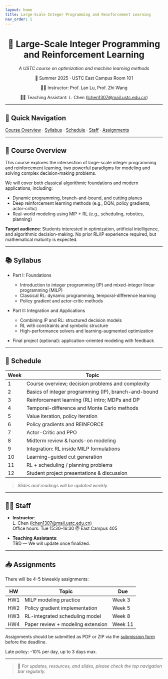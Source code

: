 ```yaml
---
layout: home
title: Large-Scale Integer Programming and Reinforcement Learning
nav_order: 1
---
```


<div align="center">

# 📘 Large-Scale Integer Programming and Reinforcement Learning  

*A USTC course on optimization and machine learning methods*

📍 Summer 2025 · USTC East Campus Room 101  

👨‍🏫 Instructor: Prof. Lan Lu, Prof. Zhi Wang

🧑‍💻 Teaching Assistant: L. Chen (lchen1307@mail.ustc.edu.cn)

</div>

---

## 🔗 Quick Navigation

[Course Overview](#overview) · [Syllabus](#syllabus) · [Schedule](#schedule) · [Staff](#staff) · [Assignments](#assignments)

---

## 🧭 Course Overview <a id="overview"></a>

This course explores the intersection of large-scale integer programming and reinforcement learning, two powerful paradigms for modeling and solving complex decision-making problems.

We will cover both classical algorithmic foundations and modern applications, including:
- Dynamic programming, branch-and-bound, and cutting planes
- Deep reinforcement learning methods (e.g., DQN, policy gradients, actor-critic)
- Real-world modeling using MIP + RL (e.g., scheduling, robotics, planning)

**Target audience**: Students interested in optimization, artificial intelligence, and algorithmic decision-making. No prior RL/IP experience required, but mathematical maturity is expected.

---

## 📚 Syllabus <a id="syllabus"></a>

- Part I: Foundations
  - Introduction to integer programming (IP) and mixed-integer linear programming (MILP)
  - Classical RL: dynamic programming, temporal-difference learning
  - Policy gradient and actor-critic methods

- Part II: Integration and Applications
  - Combining IP and RL: structured decision models
  - RL with constraints and symbolic structure
  - High-performance solvers and learning-augmented optimization

- Final project (optional): application-oriented modeling with feedback

---

## 📆 Schedule <a id="schedule"></a>

| Week | Topic |
|------|-------|
| 1 | Course overview; decision problems and complexity |
| 2 | Basics of integer programming (IP), branch-and-bound |
| 3 | Reinforcement learning (RL) intro; MDPs and DP |
| 4 | Temporal-difference and Monte Carlo methods |
| 5 | Value iteration, policy iteration |
| 6 | Policy gradients and REINFORCE |
| 7 | Actor-Critic and PPO |
| 8 | Midterm review & hands-on modeling |
| 9 | Integration: RL inside MILP formulations |
| 10 | Learning-guided cut generation |
| 11 | RL + scheduling / planning problems |
| 12 | Student project presentations & discussion |

> *Slides and readings will be updated weekly.*

---

## 👨‍🏫 Staff <a id="staff"></a>

- **Instructor**:  
  L. Chen (lchen1307@mail.ustc.edu.cn)  
  Office hours: Tue 15:30–16:30 @ East Campus 405

- **Teaching Assistants**:  
  TBD — We will update once finalized.

---

## 📥 Assignments <a id="assignments"></a>

There will be 4–5 biweekly assignments:

| HW | Topic | Due |
|----|-------|-----|
| HW1 | MILP modeling practice | Week 3 |
| HW2 | Policy gradient implementation | Week 5 |
| HW3 | RL-integrated scheduling model | Week 8 |
| HW4 | Paper review + modeling extension | Week 11 |

Assignments should be submitted as PDF or ZIP via the [submission form](#) before the deadline.

Late policy: -10% per day, up to 3 days max.

---

> 📌 *For updates, resources, and slides, please check the top navigation bar regularly.*
